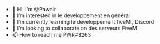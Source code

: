 - 👋 Hi, I’m @Pawair
- 👀 I’m interested in  le developpement en général 
- 🌱 I’m currently learning  le developpement fiveM  , Discord
- 💞️ I’m looking to collaborate on  des serveurs FiveM
- 📫 How to reach me PWR#8263
